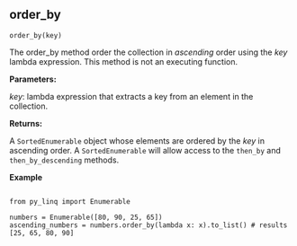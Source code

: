 ## order_by

`order_by(key)`

The order_by method order the collection in _ascending_ order using the _key_ lambda expression. This method is not an executing function.

**Parameters:**

_key_: lambda expression that extracts a key from an element in the collection.

**Returns:**

A `SortedEnumerable` object whose elements are ordered by the _key_ in ascending order. A `SortedEnumerable` will allow access to the `then_by` and `then_by_descending` methods.

**Example**

<pre><code>
from py_linq import Enumerable

numbers = Enumerable([80, 90, 25, 65])
ascending_numbers = numbers.order_by(lambda x: x).to_list() # results [25, 65, 80, 90]
</code></pre>